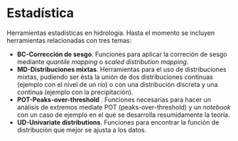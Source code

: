 # Estadística
Herramientas estadísticas en hidrología. Hasta el momento se incluyen herramientas relacionadas con tres temas:

*  __BC-Corrección de sesgo__. Funciones para aplicar la correción de sesgo mediante _quantile mapping_ o _scaled distribution mapping_.
*  __MD-Distribuciones mixtas__. Herramientas para el uso de distribuciones mixtas, pudiendo ser ésta la unión de dos distribuciones continuas (ejemplo con el nivel de un río) o con una distribución discreta y una continua (ejemplo con la precipitación).
*  __POT-Peaks-over-threshold__ . Funciones necesarias para hacer un análisis de extremos mediate POT (peaks-over-threshold) y un _notebook_ con un caso de ejemplo en el que se desarrolla resumidamente la teoría.
*  __UD-Univariate distributions__. Funciones para encontrar la función de distribución que mejor se ajusta a los datos.
